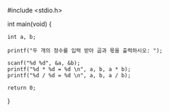 #include <stdio.h>

int main(void) {

	int a, b;
 
	printf("두 개의 정수를 입력 받아 곱과 몫을 출력하시오: ");
 
	scanf("%d %d", &a, &b);
	printf("%d * %d = %d \n", a, b, a * b);
	printf("%d / %d = %d \n", a, b, a / b);

	return 0;
}
